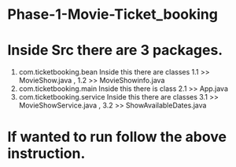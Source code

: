 # Phase-1-Movie-Ticket_booking
# Inside Src there are  3 packages.
1. com.ticketbooking.bean  Inside this there are classes 1.1 >> MovieShow.java , 1.2 >> MovieShowinfo.java
2. com.ticketbooking.main  Inside this there is class 2.1 >> App.java
3. com.ticketbooking.service Inside this there are classes 3.1 >> MovieShowService.java , 3.2 >> ShowAvailableDates.java

# If wanted to run follow the above instruction.
